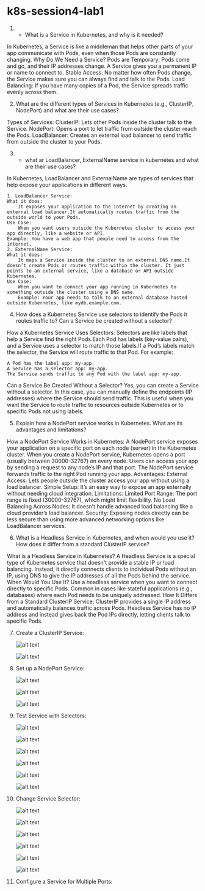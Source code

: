 # k8s-session4-lab1

1. - What is a Service in Kubernetes, and why is it needed?

In Kubernetes, a Service is like a middleman that helps other parts of your app communicate with Pods, even when those Pods are constantly changing.
Why Do We Need a Service?
    Pods are Temporary: Pods come and go, and their IP addresses change. A Service gives you a permanent IP or name to connect to.
    Stable Access: No matter how often Pods change, the Service makes sure you can always find and talk to the Pods.
    Load Balancing: If you have many copies of a Pod, the Service spreads traffic evenly across them.

2. What are the different types of Services in Kubernetes (e.g., ClusterIP, NodePort) and what are their use cases?

Types of Services:
ClusterIP: Lets other Pods inside the cluster talk to the Service.
NodePort: Opens a port to let traffic from outside the cluster reach the Pods.
LoadBalancer: Creates an external load balancer to send traffic from outside the cluster to your Pods.

3. - what ar LoadBalancer, ExternalName service in kubernetes and what are their use cases?

In Kubernetes, LoadBalancer and ExternalName are types of services that help expose your applications in different ways.

    1. LoadBalancer Service:
    What it does:
        It exposes your application to the internet by creating an external load balancer.It automatically routes traffic from the outside world to your Pods.
    Use Case:
        When you want users outside the Kubernetes cluster to access your app directly, like a website or API.
    Example: You have a web app that people need to access from the internet.
    2. ExternalName Service:
    What it does:
        It maps a Service inside the cluster to an external DNS name.It doesn’t create Pods or routes traffic within the cluster. It just points to an external service, like a database or API outside Kubernetes.
    Use Case:
        When you want to connect your app running in Kubernetes to something outside the cluster using a DNS name.
        Example: Your app needs to talk to an external database hosted outside Kubernetes, like mydb.example.com.

4. How does a Kubernetes Service use selectors to identify the Pods it routes traffic to? Can a Service be created without a selector?

How a Kubernetes Service Uses Selectors:
    Selectors are like labels that help a Service find the right Pods.Each Pod has labels (key-value pairs), and a Service uses a selector to match those labels.If a Pod’s labels match the selector, the Service will route traffic to that Pod.
For example:

    A Pod has the label app: my-app.
    A Service has a selector app: my-app.
    The Service sends traffic to any Pod with the label app: my-app.
Can a Service Be Created Without a Selector?
    Yes, you can create a Service without a selector.
    In this case, you can manually define the endpoints (IP addresses) where the Service should send traffic.
    This is useful when you want the Service to route traffic to resources outside Kubernetes or to specific Pods not using labels.

5. Explain how a NodePort service works in Kubernetes. What are its advantages and limitations?

How a NodePort Service Works in Kubernetes:
    A NodePort service exposes your application on a specific port on each node (server) in the Kubernetes cluster.
    When you create a NodePort service, Kubernetes opens a port (usually between 30000-32767) on every node.
    Users can access your app by sending a request to any node’s IP and that port.
    The NodePort service forwards traffic to the right Pod running your app.
Advantages:
    External Access: Lets people outside the cluster access your app without using a load balancer.
    Simple Setup: It’s an easy way to expose an app externally without needing cloud integration.
Limitations:
    Limited Port Range: The port range is fixed (30000-32767), which might limit flexibility.
    No Load Balancing Across Nodes: It doesn’t handle advanced load balancing like a cloud provider’s load balancer.
    Security: Exposing nodes directly can be less secure than using more advanced networking options like LoadBalancer services.

6. What is a Headless Service in Kubernetes, and when would you use it? How does it differ from a standard ClusterIP service?

What is a Headless Service in Kubernetes?
    A Headless Service is a special type of Kubernetes service that doesn't provide a stable IP or load balancing.
    Instead, it directly connects clients to individual Pods without an IP, using DNS to give the IP addresses of all the Pods behind the service.
When Would You Use It?
    Use a headless service when you want to connect directly to specific Pods.
    Common in cases like stateful applications (e.g., databases) where each Pod needs to be uniquely addressed.
How It Differs from a Standard ClusterIP Service:
    ClusterIP provides a single IP address and automatically balances traffic across Pods.
    Headless Service has no IP address and instead gives back the Pod IPs directly, letting clients talk to specific Pods.

7. Create a ClusterIP Service:

    ![alt text](image.png)

    ![alt text](image-1.png)


8. Set up a NodePort Service:

    ![alt text](image-2.png)

    ![alt text](image-3.png)

    ![alt text](image-4.png)


9. Test Service with Selectors:

    ![alt text](image-5.png)

    ![alt text](image-6.png)

    ![alt text](image-7.png)

    ![alt text](image-8.png)

    ![alt text](image-9.png)

    ![alt text](image-10.png)

10. Change Service Selector:

    ![alt text](image-11.png)

    ![alt text](image-12.png)

    ![alt text](image-13.png)

    ![alt text](image-14.png)

    ![alt text](image-15.png)

    ![alt text](image-16.png)

11. Configure a Service for Multiple Ports:



